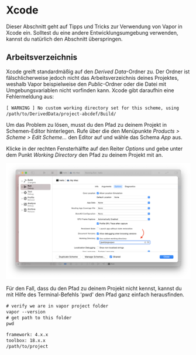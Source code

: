 # Xcode

 Dieser Abschnitt geht auf Tipps und Tricks zur Verwendung von Vapor in Xcode ein. Solltest du eine andere Entwicklungsumgebung verwenden, kannst du natürlich den Abschnitt überspringen.

 ## Arbeitsverzeichnis

 Xcode greift standardmäßig auf den _Derived Data_-Ordner zu. Der Ordner ist fälschlicherweise jedoch nicht das Arbeitsverzeichnis deines Projektes, weshalb Vapor beispielweise den _Public_-Ordner oder die Datei mit Umgebungsvariablen nicht vorfinden kann. Xcode gibt daraufhin eine Fehlermeldung aus:

 ```
 [ WARNING ] No custom working directory set for this scheme, using /path/to/DerivedData/project-abcdef/Build/
 ```

 Um das Problem zu lösen, musst du den Pfad zu deinem Projekt in Schemen-Editor hinterlegen. Rufe über die den Menüpunkte _Products > Scheme > Edit Scheme..._  den Editor auf und wähle das Schema _App_ aus.
 
 Klicke in der rechten Fensterhälfte auf den Reiter _Options_ und gebe unter dem Punkt _Working Directory_ den Pfad zu deinem Projekt mit an.

 ![Xcode Scheme Options](../images/xcode-scheme-options.png)

 Für den Fall, dass du den Pfad zu deinem Projekt nicht kennst, kannst du mit Hilfe des Terminal-Befehls 'pwd' den Pfad ganz einfach herausfinden.

 ```
 # verify we are in vapor project folder
 vapor --version
 # get path to this folder
 pwd
 ```

 ```
 framework: 4.x.x
 toolbox: 18.x.x
 /path/to/project
 ```